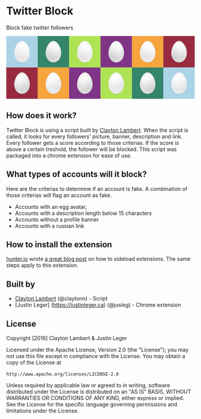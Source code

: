 # Twitter Block
Block fake twitter followers

![twitter eggs](res/twitter-egg-medley-stacked.png)

## How does it work?

Twitter Block is using a script built by [Clayton Lambert](https://claytonn.com/). When the script is called, it looks for every followers' picture, banner, description and link. Every follower gets a score according to those criterias. If the score is above a certain treshold, the follower will be blocked. This script was packaged into a chrome extension for ease of use.

## What types of accounts will it block?

Here are the criterias to determine if an account is fake. A combination of those criterias will flag an account as fake.

- Accounts with an egg avatar,
- Accounts with a description length below 15 characters
- Accounts without a profile banner
- Accounts with a russian link

## How to install the extension

[hunter.io](https://hunter.io) wrote [a great blog post](https://blog.hunter.io/install-chrome-extension-manually/) on how to sideload extensions. The same steps apply to this extension.

## Built by

- [Clayton Lambert](https://claytonn.com/) (@claytonn) - Script
- [Justin Leger] (https://justinleger.ca) (@jusleg) - Chrome extension

## License

Copyright [2016] Clayton Lambert & Justin Leger

Licensed under the Apache License, Version 2.0 (the "License");
you may not use this file except in compliance with the License.
You may obtain a copy of the License at

    http://www.apache.org/licenses/LICENSE-2.0

Unless required by applicable law or agreed to in writing, software
distributed under the License is distributed on an "AS IS" BASIS,
WITHOUT WARRANTIES OR CONDITIONS OF ANY KIND, either express or implied.
See the License for the specific language governing permissions and
limitations under the License.
